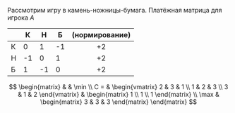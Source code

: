 Рассмотрим игру в камень-ножницы-бумага.
Платёжная матрица для игрока $A$

|     | К   | Н   | Б   | (нормирование) |
| --- | --- | --- | --- | :------------: |
| К   | 0   | 1   | -1  |       +2       |
| Н   | -1  | 0   | 1   |       +2       |
| Б   | 1   | -1  | 0   |       +2       |
$$
\begin{matrix}
 &  & \min \\
C = & \begin{vmatrix}
2 & 3 & 1 \\
1 & 2 & 3 \\
3 & 1 & 2
\end{vmatrix} & \begin{matrix}
1 \\
1 \\
1
\end{matrix} \\
\max & \begin{matrix}
3 & 3 & 3
\end{matrix}
\end{matrix}
$$
